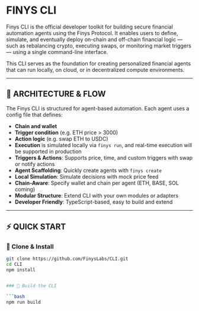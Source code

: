 # FINYS CLI

Finys CLI is the official developer toolkit for building secure financial automation agents using the Finys Protocol. It enables users to define, simulate, and eventually deploy on-chain and off-chain financial logic — such as rebalancing crypto, executing swaps, or monitoring market triggers — using a single command-line interface.

This CLI serves as the foundation for creating personalized financial agents that can run locally, on cloud, or in decentralized compute environments.

---

## 🔁 ARCHITECTURE & FLOW

The Finys CLI is structured for agent-based automation. Each agent uses a config file that defines:

- **Chain and wallet**
- **Trigger condition** (e.g. ETH price > 3000)
- **Action logic** (e.g. swap ETH to USDC)
- **Execution** is simulated locally via `finys run`, and real-time execution will be supported in production
- **Triggers & Actions**: Supports price, time, and custom triggers with swap or notify actions
- **Agent Scaffolding**: Quickly create agents with `finys create`
- **Local Simulation**: Simulate decisions with mock price feed
- **Chain-Aware**: Specify wallet and chain per agent (ETH, BASE, SOL coming)
- **Modular Structure**: Extend CLI with your own modules or adapters
- **Developer Friendly**: TypeScript-based, easy to build and extend

---

## ⚡ QUICK START

### 🔹 Clone & Install

```bash
git clone https://github.com/FinysLabs/CLI.git
cd CLI
npm install


### 🔹 Build the CLI

```bash
npm run build


